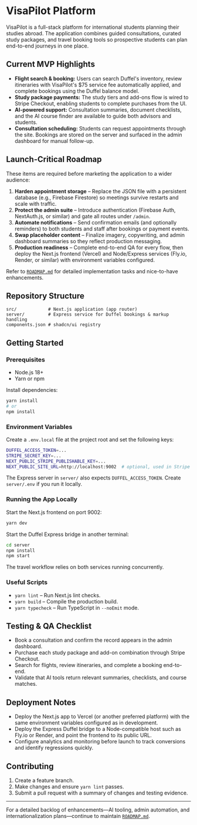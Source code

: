 # VisaPilot Platform

VisaPilot is a full-stack platform for international students planning their studies abroad. The application combines guided consultations, curated study packages, and travel booking tools so prospective students can plan end-to-end journeys in one place.

## Current MVP Highlights

- **Flight search & booking:** Users can search Duffel's inventory, review itineraries with VisaPilot's $75 service fee automatically applied, and complete bookings using the Duffel balance model.
- **Study package payments:** The study tiers and add-ons flow is wired to Stripe Checkout, enabling students to complete purchases from the UI.
- **AI-powered support:** Consultation summaries, document checklists, and the AI course finder are available to guide both advisors and students.
- **Consultation scheduling:** Students can request appointments through the site. Bookings are stored on the server and surfaced in the admin dashboard for manual follow-up.

## Launch-Critical Roadmap

These items are required before marketing the application to a wider audience:

1. **Harden appointment storage** – Replace the JSON file with a persistent database (e.g., Firebase Firestore) so meetings survive restarts and scale with traffic.
2. **Protect the admin suite** – Introduce authentication (Firebase Auth, NextAuth.js, or similar) and gate all routes under `/admin`.
3. **Automate notifications** – Send confirmation emails (and optionally reminders) to both students and staff after bookings or payment events.
4. **Swap placeholder content** – Finalize imagery, copywriting, and admin dashboard summaries so they reflect production messaging.
5. **Production readiness** – Complete end-to-end QA for every flow, then deploy the Next.js frontend (Vercel) and Node/Express services (Fly.io, Render, or similar) with environment variables configured.

Refer to [`ROADMAP.md`](ROADMAP.md) for detailed implementation tasks and nice-to-have enhancements.

## Repository Structure

```text
src/            # Next.js application (app router)
server/         # Express service for Duffel bookings & markup handling
components.json # shadcn/ui registry
```

## Getting Started

### Prerequisites

- Node.js 18+
- Yarn or npm

Install dependencies:

```bash
yarn install
# or
npm install
```

### Environment Variables

Create a `.env.local` file at the project root and set the following keys:

```bash
DUFFEL_ACCESS_TOKEN=...
STRIPE_SECRET_KEY=...
NEXT_PUBLIC_STRIPE_PUBLISHABLE_KEY=...
NEXT_PUBLIC_SITE_URL=http://localhost:9002  # optional, used in Stripe helpers
```

The Express server in `server/` also expects `DUFFEL_ACCESS_TOKEN`. Create `server/.env` if you run it locally.

### Running the App Locally

Start the Next.js frontend on port 9002:

```bash
yarn dev
```

Start the Duffel Express bridge in another terminal:

```bash
cd server
npm install
npm start
```

The travel workflow relies on both services running concurrently.

### Useful Scripts

- `yarn lint` – Run Next.js lint checks.
- `yarn build` – Compile the production build.
- `yarn typecheck` – Run TypeScript in `--noEmit` mode.

## Testing & QA Checklist

- Book a consultation and confirm the record appears in the admin dashboard.
- Purchase each study package and add-on combination through Stripe Checkout.
- Search for flights, review itineraries, and complete a booking end-to-end.
- Validate that AI tools return relevant summaries, checklists, and course matches.

## Deployment Notes

- Deploy the Next.js app to Vercel (or another preferred platform) with the same environment variables configured as in development.
- Deploy the Express Duffel bridge to a Node-compatible host such as Fly.io or Render, and point the frontend to its public URL.
- Configure analytics and monitoring before launch to track conversions and identify regressions quickly.

## Contributing

1. Create a feature branch.
2. Make changes and ensure `yarn lint` passes.
3. Submit a pull request with a summary of changes and testing evidence.

---

For a detailed backlog of enhancements—AI tooling, admin automation, and internationalization plans—continue to maintain [`ROADMAP.md`](ROADMAP.md).
